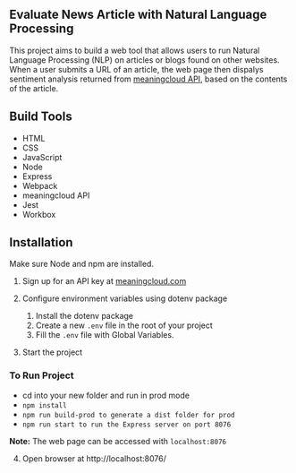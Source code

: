 ## Evaluate News Article  with Natural Language Processing


This project aims to build a web tool that allows users to run Natural Language Processing (NLP) on articles or blogs found on other websites. When a user submits a URL of an article, the web page then dispalys sentiment analysis returned from [meaningcloud API](https://www.meaningcloud.com/products/sentiment-analysis), based on the contents of the article.

## Build Tools
* HTML
* CSS
* JavaScript
* Node
* Express
* Webpack
* meaningcloud API
* Jest
* Workbox

## Installation
Make sure Node and npm are installed.

1. Sign up for an API key at [meaningcloud.com](https://www.meaningcloud.com/developer/create-account)

2. Configure environment variables using dotenv package
    1. Install the dotenv package
    2. Create a new `.env` file in the root of your project
    3. Fill the `.env` file with Global Variables.

3. Start the project

### To Run Project

- cd into your new folder and run in prod mode
- `npm install`
- `npm run build-prod to generate a dist folder for prod`
- `npm run start to run the Express server on port 8076`

**Note:** The web page can be accessed with `localhost:8076`

4. Open browser at http://localhost:8076/
